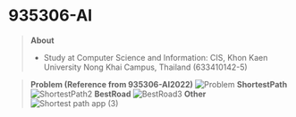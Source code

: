# 935306-AI
> **About**
> * Study at Computer Science and Information: CIS, Khon Kaen University Nong Khai Campus, Thailand (633410142-5)

> **Problem (Reference from 935306-AI2022)**
![Problem](https://user-images.githubusercontent.com/76491614/212806109-2092b260-bce7-47c3-a7a6-0eaf8317edab.png)
> **ShortestPath**
![ShortestPath2](https://user-images.githubusercontent.com/76491614/212806078-378d78a1-2dd0-4e51-88ef-f266a6101de0.png)
> **BestRoad**
![BestRoad3](https://user-images.githubusercontent.com/76491614/212806094-fbfc9621-3979-4be8-b185-93b2e6db507d.png)
> **Other**
![Shortest path app (3)](https://user-images.githubusercontent.com/76491614/213229769-d35cfd07-37d3-451d-9eca-30236076c332.png)
